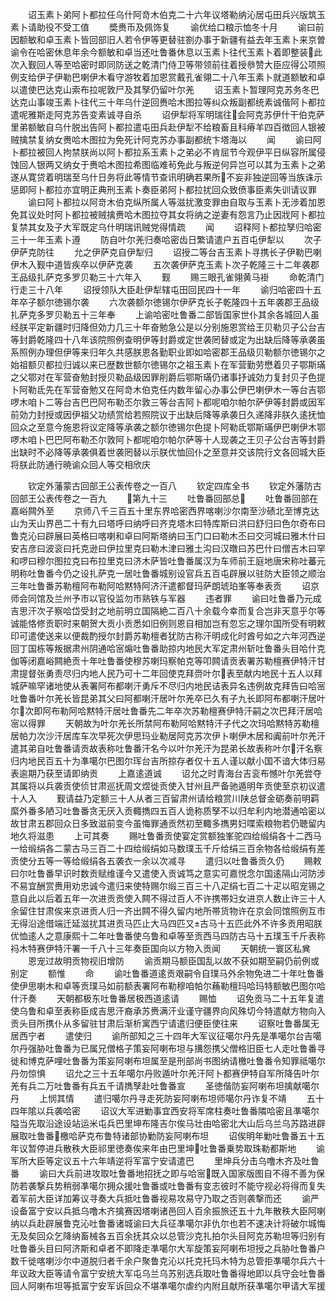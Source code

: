 <!-- { "loadSidebar": true } -->
　　诏玉素卜弟阿卜都拉任乌什阿竒木伯克二十六年议塔勒纳沁居屯田兵兴版筑玉素卜请助役不受工值
　　奬赉币及佩饰复
　　谕优给口粮示恤冬十月
　　谕曰前因额敏和卓玉素卜皆回部旧人若令伊等更替驻劄办事于新疆有益去年玉素卜来京曽谕令在哈密休息年余今额敏和卓当还吐鲁番休息以玉素卜往代玉素卜着即整装此次入觐回人等至哈密时即同防送之乾清门侍卫等带领前往着授叅赞大臣应得公项照例支给伊子伊勒巴喇伊木看守游牧着加恩赏戴孔雀翎二十八年玉素卜就道额敏和卓以遣使巴达克山索布拉呢敦尸及其孥仍留叶尔羌
　　诏玉素卜暂理阿克苏务冬巴达克山事竣玉素卜往代三十年乌什逆回赉哈木图拉等纠众叛副都统素诚偕阿卜都拉遣呢雅斯走阿克苏告变素诚寻自杀
　　诏伊犁将军明瑞往会阿克苏伊什干伯克萨里弟额敏自乌什脱出告阿卜都拉遣屯田兵赴伊犁不给粮畜且科瘠羊四百徴回人银被贼擒禁复纳女赉哈木图拉为免死计阿克苏办事副都统卞塔海以
　　闻
　　谕曰阿卜都拉被回人拘禁朕尚以阿卜都拉系玉素卜之弟必不肯屈节今观伊平日纵容所属侵蚀回人银两又纳女于赉哈木图拉希图临难茍免此与叛逆何异岂可以其为玉素卜之弟遂从寛贷着明瑞至乌什日务将此等情节查讯明确若果所不妄非独逆回等当族诛示惩即阿卜都拉亦宜明正典刑玉素卜奏臣弟阿卜都拉扰回众致偾事臣素失训请议罪
　　谕曰阿卜都拉以阿竒木伯克纵所属人等滋扰激变罪由自取与玉素卜无渉着加恩免其议处时阿卜都拉被贼擒赉哈木图拉夺其女将纳之逆妻有怨言乃止因戕阿卜都拉复禁其女及子大军既定乌什明瑞讯贼党得情疏
　　闻
　　诏释阿卜都拉孥归哈密三十一年玉素卜遵
　　防自叶尔羌归奏哈密齿日繁请遣户五百屯伊犁以
　　次子伊萨克防往
　　允之伊萨克自伊犁归
　　诏授二等台吉玉素卜寻携长子伊勒巴喇伊木入觐中道皆疾卒以伊萨克袭
　　五次袭伊萨克玉素卜次子乾隆三十二年袭郡王品级扎萨克多罗贝勒三十六年入
　　觐
　　赐三眼孔雀翎黄马褂
　　命乾清门行走三十八年
　　诏授领队大臣赴伊犁辖屯田回民四十一年
　　谕归哈密四十五年卒子额尔徳锡尔袭
　　六次袭额尔徳锡尔伊萨克长子乾隆四十五年袭郡王品级扎萨克多罗贝勒五十三年奉
　　上谕哈密吐鲁番二部皆国家世仆其余各城回人虽经朕平定新疆时归降但効力几三十年奋勉急公是以分别施恩赏给王贝勒贝子公台吉等封爵乾隆四十八年该院照例查明伊等封爵或定世袭罔替或定为出缺后降等承袭虽系照例办理但伊等来归年久共感朕恩各勤职业即如哈密郡王品级贝勒额尔徳锡尔之始祖额贝都拉归诚以来已歴数世额尔徳锡尔之祖玉素卜在军营勤劳懋着贝子鄂斯璊之父鄂对在军营奋勉封授贝勒品级因罪削爵后鄂斯璊仍诸事抒诚効力复封贝子色提卜阿勒氐先在军营奋勉又在阿竒木伯克任内数年留心办事公伊巴喇伊木一等台吉鄂啰木咱卜二等台吉巴巴阿布勒丕尔敦三等台吉阿卜都呢咱尔帕尔萨伊等封爵或因军前効力封授或因伊祖父功绩赏给若照院议于出缺后降等承袭日久递降非朕久逺抚恤回众之至意今施恩将议定降等承袭之额尔徳锡尔色提卜阿勒氐鄂斯璊伊巴喇伊木鄂啰木咱卜巴巴阿布勒丕尔敦阿卜都呢咱尔帕尔萨等十人现袭之王贝子公台吉等封爵出缺时不必降等承袭俱着世袭罔替以示朕优恤回仆之至意并交该院行文各回城大臣将朕此防通行暁谕众回人等交相欣庆















　　钦定外藩蒙古回部王公表传卷之一百八
　　钦定四库全书
　　钦定外藩防古回部王公表传卷之一百九
　　第九十三
　　吐鲁番回部总
　　吐鲁番回部在嘉峪闗外至
　　京师八千三百五十里东界哈密西界喀喇沙尔南至沙碛北至博克达山为天山界邑二十有九曰塔呼曰纳呼曰齐克塔木曰特库斯曰洪曰舒归曰色尔奇布曰鲁克沁曰辟展曰英格曰喀喇和卓曰阿斯塔纳曰玉门口曰勒木丕曰交河城曰雅木什曰安吉彦曰波衮曰托克逊曰伊拉里克曰勒木津曰雅土沟曰汉暾曰苏巴什曰僧吉木曰罕和啰曰穆尔图拉克曰布拉里克曰济木萨皆吐鲁番属汉为车师前王庭地唐宋称吐蕃元明称吐鲁番今仍之设扎萨克一居吐鲁番城别设官兵五百屯辟展以驻防大臣领之顺治三年吐鲁番苏勒檀阿布勒阿哈黙特阿济汗遣都督玛萨朗琥珀峯等奉表贡
　　诏京师会同馆及兰州予市以官役监勿市熟铁与军器
　　违者罪
　　谕曰吐鲁番乃元成吉思汗次子察哈岱受封之地前明立国隔絶二百八十余载今幸而复合岂非天意乎尔等诚能恪修贡职时来朝贺大贡小贡悉如旧例则恩自相加岂有忽忘之理尔国所受有明敕印可遣使送来以便裁酌授尔封爵苏勒檀者犹防古称汗明成化时酋号如之六年河西逆回丁国栋等叛据肃州阴通哈宻煽吐鲁番助掠内地民大军定肃州斩吐鲁番头目哈什克伽等闭嘉峪闗絶贡十年吐鲁番使穆苏喇玛察帕克等叩闗请贡表署苏勒檀赛伊特汗甘肃提督张勇责尽归内地人民乃可十二年回使克拜赍叶尔表至献内地民十五人以拜城萨嘛罕诸地使从表署阿布都喇汗勇斥不尽归内地民诘表异名违例故克拜告曰哈宻吐鲁番叶尔羌长皆昆弟其父曰阿都喇汗居叶尔羌卒已久有子九长即阿布都喇汗居叶尔次即阿布勒阿哈黙特汗居吐鲁番先二年卒次苏勒檀赛伊特汗嗣之次巴拜汗居哈宻以得罪
　　天朝故为叶尔羌长所禁阿布勒阿哈黙特汗子代之次玛哈黙特苏勒檀居帕力次沙汗居库车次早死次伊思玛业勒居阿克苏次伊卜喇伊木居和阗前叶尔羌汗遣其弟自吐鲁番请贡故表称吐鲁番汗名今以叶尔羌汗为昆弟长故表称叶尔汗名察归内地民百五十为凖噶尔巴图尔珲台吉所掠存者仅十五人谨以献小国不谙大体归易表逾期乃获至请即纳贡
　　上嘉逺道诚
　　诏允之时青海台吉衮布憾叶尔羌尝夺其属将以兵袭贡使侦甘肃巡抚周文煜徙贡使入甘州且严备驰遁明年贡使至京初议遣十人入
　　觐请益乃定额三十人从者三百留肃州请给粮赏川陕总督金砺奏前明羁縻外番多陋习吐鲁番贪无厌入贡輙擕四五百人诡称质孥不以归牟利内地潜通哈密以故甘肃五郡回众日多致滋前变今虽悔罪通贡然初至輙多擕男妇喋索粮物若仍聴留内地久将滋患
　　上可其奏
　　赐吐鲁番贡使宴定赏额独峯驼四给缎绢各十二西马一给缎绢各二蒙古马三百二十四给缎绢如马数璞玉千斤给绢三百余物各给缎绢有差贡使分五等一等给缎绢各五袭衣一余以次减寻
　　遣归以吐鲁番贡久仍
　　赐敕曰尔吐鲁番早识时数贡赋维谨今又遣使入贡诚笃之意实可嘉悦念尔国逺隔山河防涉不易宜酬赏赉用劝忠诚今遣归来使特赐尔缎三百三十八疋绢七百二十疋以昭宠锡之意自此以后着五年一次进贡贡使入闗不得过百人不许携帯妇女进京人数止许三十人余留住甘肃俟来京进贡人归一齐出闗不得久留内地所帯货物许在京会同馆照例互市无得沿途借端迁延滋扰其进贡马匹止大马四匹又古马十五匹此外不许多贡用昭朕优恤逺人之意康熙十二年吐鲁番使乌鲁和卓等至贡西马四防古马十五璞玉千斤表称祃木特赛伊特汗署一千八十三年奏臣国向以方物入贡闻
　　天朝统一寰区私兾
　　恩宠过故明贡物视旧增防
　　谕贡期马额臣国乱以故不获如期至嗣仍前例或别定
　　额惟
　　命
　　谕吐鲁番道逺贡艰嗣令自璞马外余物免进二十年吐鲁番使伊思喇木和卓等贡璞马如前额表署阿布勒穆咱帕尔蘓勒檀玛哈玛特额敏巴图尔哈什汗奏
　　天朝都极东吐鲁番居极西道逺请
　　赐恤
　　诏免贡马二十五年复遣使乌鲁和卓至表称臣成吉思汗裔承苏赉满汗业谨守疆界向风殊切今特遣献方物向入贡头目所携仆从多留驻甘肃后渐析寓西宁请遣归便臣使往来
　　诏察吐鲁番属无居西宁者
　　遣使归
　　谕所部知之三十四年大军议征噶尔丹先是凖噶尔台吉噶尔丹强胁吐鲁番为已属兄僧格子策妄阿喇布坦与搆怨携父僧格旧臣七人走吐鲁番寻徙和博克萨哩吐鲁番为策妄阿喇布坦属至是刑部尚书图纳请檄吐鲁番令知罪祗噶尔丹勿惊惧
　　诏允之三十五年噶尔丹败遁叶尔羌汗阿卜都赛伊特自军所降告叶尔羌有兵二万吐鲁番有兵五千请擕孥赴吐鲁番宣
　　圣徳偕防妄阿喇布坦擒献噶尔丹
　　上悯其情
　　遣归噶尔丹寻走死防妄阿喇布坦师噶尔丹诈复不靖
　　五十四年隂以兵袭哈密
　　诏议大军进勦事宜西安将军席柱奏吐鲁番隣哈密且凖噶尔隘当先取沿途设站运米屯兵巴里坤布隆吉尔俟马壮由哈密北大山后乌兰乌苏路进辟展取吐鲁番檄哈萨克布鲁特诸部协勦防妄阿喇布坦
　　诏俟明年勦吐鲁番五十五年议暂停进兵散秩大臣祁里徳奏俟来年由巴里坤吐鲁番乗势取珠勒都斯地
　　谕军所大臣等定议五十六年靖逆将军富宁安请遣巴
　　里坤兵分击乌噜木齐及吐鲁番
　　谕曰大兵前进攻取吐鲁番地招抚之即与哈宻既入国家版图自不得不善为保防若袭撃兵势稍弱凖噶尔拥众援吐鲁番或吐鲁番有变志彼时不能守视必将得而复失着军前大臣详加筹议寻奏大兵抵吐鲁番视易攻易守乃取之否则袭撃而还
　　谕严设备富宁安以兵抵乌噜木齐擒赛因塔喇诸邑回人百余振旅还五十九年散秩大臣阿喇纳以兵赴辟展鲁克沁吐鲁番诸城谕曰大兵征凖噶尔非仇尔也若不速决计将破尔城悔无及矣回众乞降纳畜械各五百余抚其众以总管沙克扎拍尔头目阿克苏勒坦等归别有吐鲁番头目曰阿济斯和卓者不即降走凖噶尔大军旋策妄阿喇布坦授之兵胁吐鲁番户数千徙喀喇沙尔中道脱归者千余户聚鲁克沁以托克托玛木特为总管拒凖噶尔兵六十年议政大臣等请令富宁安统大军屯乌兰乌苏别选兵取吐鲁番得地即以兵守会吐鲁番回人阿喇布坦等抵富宁安军诉回众不堪凖噶尔虐约内附且献所获凖噶尔甲请大军援
